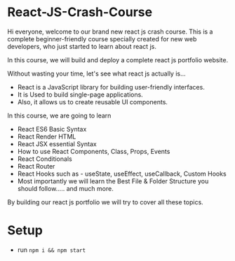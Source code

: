 # React-JS-Crash-Course

Hi everyone, welcome to our brand new react js crash course. This is a complete beginner-friendly course specially created for new web developers, who just started to learn about react js.

In this course, we will build and deploy a complete react js portfolio website. 

Without wasting your time, let's see what react js actually is...
- React is a JavaScript library for building user-friendly interfaces.
- It is Used to build single-page applications.
- Also, it allows us to create reusable UI components.

In this course, we are going to learn
- React ES6 Basic Syntax
- React Render HTML
- React JSX essential Syntax
- How to use React Components, Class, Props, Events
- React Conditionals
- React Router
- React Hooks such as - useState, useEffect, useCallback, Custom Hooks
- Most importantly we will learn the Best File & Folder Structure you should follow..... and much more.

By building our react js portfolio we will try to cover all these topics.

# Setup
- run ```npm i && npm start```
